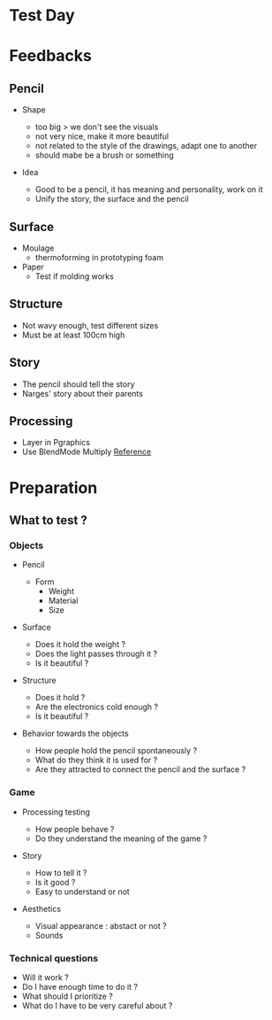# Test Day

# Feedbacks

## Pencil
- Shape
    - too big > we don't see the visuals
    - not very nice, make it more beautiful
    - not related to the style of the drawings, adapt one to another
    - should mabe be a brush or something

- Idea
    - Good to be a pencil, it has meaning and personality, work on it
    - Unify the story, the surface and the pencil
    
## Surface

- Moulage
    - thermoforming in prototyping foam
- Paper
    - Test if molding works
    

## Structure

- Not wavy enough, test different sizes
- Must be at least 100cm high


## Story

- The pencil should tell the story
- Narges' story about their parents


## Processing

- Layer in Pgraphics
- Use BlendMode Multiply [Reference](https://processing.org/reference/blendMode_.html)

# Preparation

## What to test ?

### Objects

- Pencil
    - Form
        - Weight
        - Material
        - Size

- Surface
    - Does it hold the weight ?
    - Does the light passes through it ?
    - Is it beautiful ?

- Structure
    - Does it hold ?
    - Are the electronics cold enough ?
    - Is it beautiful ?

- Behavior towards the objects
    - How people hold the pencil spontaneously ?
    - What do they think it is used for ?
    - Are they attracted to connect the pencil and the surface ?

### Game

- Processing testing
    - How people behave ?
    - Do they understand the meaning of the game ?

- Story
    - How to tell it ?
    - Is it good ?
    - Easy to understand or not

- Aesthetics
    - Visual appearance : abstact or not ?
    - Sounds 


### Technical questions

- Will it work ?
- Do I have enough time to do it ? 
- What should I prioritize ?
- What do I have to be very careful about ?

